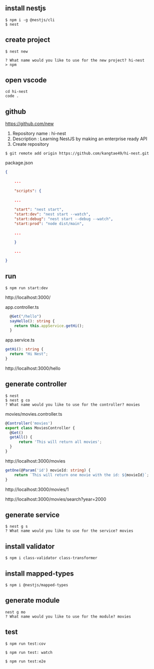 install nestjs
---
```
$ npm i -g @nestjs/cli
$ nest

```

create project
---
```
$ nest new

? What name would you like to use for the new project? hi-nest
> npm
```
open vscode
---
```
cd hi-nest
code .
```

github
---
https://github.com/new

1. Repository name : hi-nest
2. Description : Learning NestJS by making an enterprise ready API
3. Create repository


```
$ git remote add origin https://github.com/kangtae49/hi-nest.git
```

package.json
``` json
{
    
    ...
    
    "scripts": {
    
    ...
    
    "start": "nest start",
    "start:dev": "nest start --watch",
    "start:debug": "nest start --debug --watch",
    "start:prod": "node dist/main",
    
    ...
    
    }

    ...

}
```

run
---
```
$ npm run start:dev
```

http://localhost:3000/

app.controller.ts
``` ts
  @Get("/hello")
  sayHello(): string {
    return this.appService.getHi();
  }
``` 
app.service.ts
``` ts
getHi(): string {
  return "Hi Nest";
}
```


http://localhost:3000/hello

generate controller
---
```
$ nest
$ nest g co
? What name would you like to use for the controller? movies
```

movies/movies.controller.ts
``` ts
@Controller('movies')
export class MoviesController {
  @Get()
  getAll() {
      return 'This will return all movies';
  }
}
```
http://localhost:3000/movies

``` ts
getOne(@Param('id') movieId: string) {
    return `This will return one movie with the id: ${movieId}`;
}
```

http://localhost:3000/movies/1

http://localhost:3000/movies/search?year=2000

generate service
---
```
$ nest g s
? What name would you like to use for the service? movies
```

install validator
---
```
$ npm i class-validator class-transformer
```

install mapped-types
---
```
$ npm i @nestjs/mapped-types
```

generate module
---
```
nest g mo
? What name would you like to use for the module? movies
```

test
---
```
$ npm run test:cov

$ npm run test: watch

$ npm run test:e2e

```

